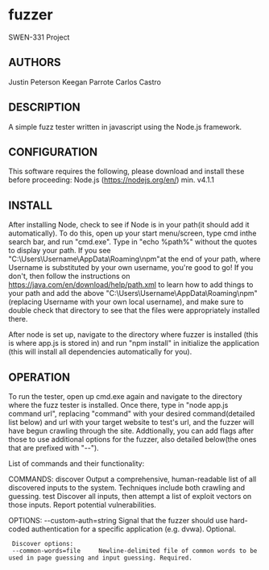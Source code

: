 # fuzzer
SWEN-331 Project

AUTHORS
------------
Justin Peterson
Keegan Parrote
Carlos Castro

DESCRIPTION
------------
A simple fuzz tester written in javascript using the Node.js framework.

CONFIGURATION
------------
This software requires the following, please download and install these before proceeding:
    Node.js (https://nodejs.org/en/) min. v4.1.1


INSTALL
------------
After installing Node, check to see if Node is in your path(it should add it automatically). To do this, open up your
start menu/screen, type cmd inthe search bar, and run "cmd.exe". Type in "echo %path%" without the quotes to display your
path. If you see "C:\Users\Username\AppData\Roaming\npm"at the end of your path, where Username is substituted by your own
username, you're good to go! If you don't, then follow the instructions on https://java.com/en/download/help/path.xml to
learn how to add things to your path and add the above "C:\Users\Username\AppData\Roaming\npm" (replacing Username with
your own local username), and make sure to double check that directory to see that the files were appropriately installed
there.

After node is set up, navigate to the directory where fuzzer is installed (this is where app.js is stored in) and run
"npm install" in initialize the application (this will install all dependencies automatically for you).

OPERATION
------------
To run the tester, open up cmd.exe again and navigate to the directory where the fuzz tester is installed. Once there,
type in "node app.js command url", replacing "command" with your desired command(detailed list below) and url with your
target website to test's url, and the fuzzer will have begun crawling through the site. Addtionally, you can add flags
after those to use additional options for the fuzzer, also detailed below(the ones that are prefixed with "--").

List of commands and their functionality:

   COMMANDS:
     discover     Output a comprehensive, human-readable list of all discovered inputs to the system. Techniques include both crawling and guessing.
     test     Discover all inputs, then attempt a list of exploit vectors on those inputs. Report potential vulnerabilities.

   OPTIONS:
     --custom-auth=string     Signal that the fuzzer should use hard-coded authentication for a specific application (e.g. dvwa). Optional.

     Discover options:
     --common-words=file     Newline-delimited file of common words to be used in page guessing and input guessing. Required.
